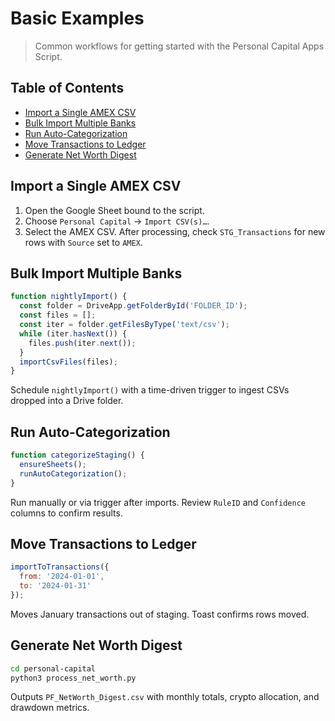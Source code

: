 # Basic Examples

> Common workflows for getting started with the Personal Capital Apps Script.

## Table of Contents
- [Import a Single AMEX CSV](#import-a-single-amex-csv)
- [Bulk Import Multiple Banks](#bulk-import-multiple-banks)
- [Run Auto-Categorization](#run-auto-categorization)
- [Move Transactions to Ledger](#move-transactions-to-ledger)
- [Generate Net Worth Digest](#generate-net-worth-digest)

## Import a Single AMEX CSV
1. Open the Google Sheet bound to the script.
2. Choose `Personal Capital` → `Import CSV(s)…`.
3. Select the AMEX CSV. After processing, check `STG_Transactions` for new rows with `Source` set to `AMEX`.

## Bulk Import Multiple Banks
```javascript
function nightlyImport() {
  const folder = DriveApp.getFolderById('FOLDER_ID');
  const files = [];
  const iter = folder.getFilesByType('text/csv');
  while (iter.hasNext()) {
    files.push(iter.next());
  }
  importCsvFiles(files);
}
```
Schedule `nightlyImport()` with a time-driven trigger to ingest CSVs dropped into a Drive folder.

## Run Auto-Categorization
```javascript
function categorizeStaging() {
  ensureSheets();
  runAutoCategorization();
}
```
Run manually or via trigger after imports. Review `RuleID` and `Confidence` columns to confirm results.

## Move Transactions to Ledger
```javascript
importToTransactions({
  from: '2024-01-01',
  to: '2024-01-31'
});
```
Moves January transactions out of staging. Toast confirms rows moved.

## Generate Net Worth Digest
```bash
cd personal-capital
python3 process_net_worth.py
```
Outputs `PF_NetWorth_Digest.csv` with monthly totals, crypto allocation, and drawdown metrics.
